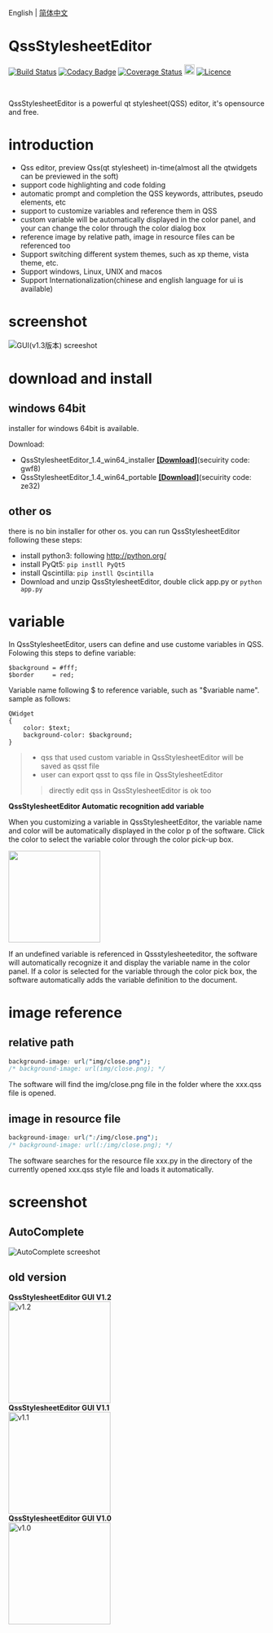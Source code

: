 English | [简体中文](readme.md)

# QssStylesheetEditor

[![Build Status](https://api.travis-ci.com/hustlei/QssStylesheetEditor.svg?branch=master)](https://travis-ci.com/hustlei/QssStylesheetEditor)
[![Codacy Badge](https://api.codacy.com/project/badge/Grade/220d511b3ab146d0b03fef0245e00525)](https://www.codacy.com/manual/hustlei/QssStylesheetEditor?utm_source=github.com&amp;utm_medium=referral&amp;utm_content=hustlei/QssStylesheetEditor&amp;utm_campaign=Badge_Grade)
[![Coverage Status](https://coveralls.io/repos/github/hustlei/QssStylesheetEditor/badge.svg?branch=master)](https://coveralls.io/github/hustlei/QssStylesheetEditor?branch=master)
[<img alt="Platform" src="https://raw.githubusercontent.com/hustlei/QssStylesheetEditor/master/docs/assets/badge/platform.png" height="20px"/>](https://travis-ci.com/hustlei/QssStylesheetEditor)
[![Licence](https://img.shields.io/badge/license-LGPL--3.0-blue)](https://opensource.org/licenses/LGPL-3.0)

<br>

QssStylesheetEditor is a powerful qt stylesheet(QSS) editor, it's opensource and free.

# introduction

+ Qss editor, preview Qss(qt stylesheet) in-time(almost all the qtwidgets can be previewed in the soft)
+ support code highlighting and code folding
+ automatic prompt and completion the QSS keywords, attributes, pseudo elements, etc
+ support to customize variables and reference them in QSS
+ custom variable will be automatically displayed in the color panel, and your can change the color through the color dialog box
+ reference image by relative path, image in resource files can be referenced too
+ Support switching different system themes, such as xp theme, vista theme, etc.
+ Support windows, Linux, UNIX and macos
+ Support Internationalization(chinese and english language for ui is available)

# screenshot

![GUI(v1.3版本) screeshot](https://raw.githubusercontent.com/hustlei/QssStylesheetEditor/master/docs/assets/screenshot/QssStylesheetEditor_v1.3.png "GUI(v1.3版本)")

# download and install

## windows 64bit
installer for windows 64bit is available.

Download:

+ QssStylesheetEditor_1.4_win64_installer **[[Download]](https://pan.baidu.com/s/1_Uf1lPHj14fs9iMG2SVXuQ)**(secuirity code: gwf8)
+ QssStylesheetEditor_1.4_win64_portable  **[[Download]](https://pan.baidu.com/s/1kGLlpD52N5-wg9IFf0CHPA)**(secuirity code: ze32)

## other os

there is no bin installer for other os. you can run QssStylesheetEditor following these steps:

+ install python3: following <http://python.org/>
+ install PyQt5: `pip instll PyQt5`
+ install Qscintilla: `pip instll Qscintilla`
+ Download and unzip QssStylesheetEditor, double click app.py or `python app.py`

# variable

In QssStylesheetEditor, users can define and use custome variables in QSS. Folowing this steps to define variable:

~~~
$background = #fff;
$border     = red;
~~~

Variable name following $ to reference variable, such as "$variable name". sample as follows:

~~~
QWidget
{
    color: $text;
    background-color: $background;
}
~~~

> + qss that used custom variable in QssStylesheetEditor will be saved as qsst file
> + user can export qsst to qss file in QssStylesheetEditor
>> directly edit qss in QssStylesheetEditor is ok too

**QssStylesheetEditor Automatic recognition add variable**

When you customizing a variable in QssStylesheetEditor, the variable name and color will be automatically displayed in the color p of the software. Click the color to select the variable color through the color pick-up box.

<img src="https://raw.githubusercontent.com/hustlei/QssStylesheetEditor/master/docs/assets/screenshot/ColorDlg_v1.3.png" height=180 />

If an undefined variable is referenced in Qssstylesheeteditor, the software will automatically recognize it and display the variable name in the color panel. If a color is selected for the variable through the color pick box, the software automatically adds the variable definition to the document.

# image reference

## relative path

~~~css
background-image: url("img/close.png");
/* background-image: url(img/close.png); */
~~~

The software will find the img/close.png file in the folder where the xxx.qss file is opened.

## image in resource file

~~~css
background-image: url(":/img/close.png");
/* background-image: url(:/img/close.png); */
~~~

The software searches for the resource file xxx.py in the directory of the currently opened xxx.qss style file and loads it automatically.

# screenshot

## AutoComplete

![AutoComplete screeshot](https://raw.githubusercontent.com/hustlei/QssStylesheetEditor/master/docs/assets/screenshot/AutoComplete.png "AutoComplete")


## old version

<div><span><b>QssStylesheetEditor GUI V1.2</b></span></div>
    <img src="https://raw.githubusercontent.com/hustlei/QssStylesheetEditor/master/docs/assets/screenshot/QssStylesheetEditor_v1.2.png" alt="v1.2" height=200/>
<div><span><b>QssStylesheetEditor GUI V1.1</b></span></div>
    <img src="https://raw.githubusercontent.com/hustlei/QssStylesheetEditor/master/docs/assets/screenshot/QssStylesheetEditor_v1.1.png" alt="v1.1" height=200/>
<div><span><b>QssStylesheetEditor GUI V1.0</b></span></div>
    <img src="https://raw.githubusercontent.com/hustlei/QssStylesheetEditor/master/docs/assets/screenshot/QssStylesheetEditor_v1.0.png" alt="v1.0" height=200/>


